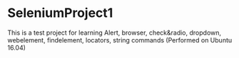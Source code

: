 # SeleniumProject1

This is a test project for learning Alert, browser, check&radio, dropdown, webelement, findelement, locators, string commands
(Performed on Ubuntu 16.04)

